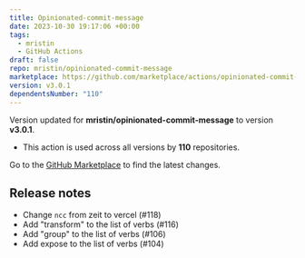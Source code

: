 ```yaml
---
title: Opinionated-commit-message
date: 2023-10-30 19:17:06 +00:00
tags:
  - mristin
  - GitHub Actions
draft: false
repo: mristin/opinionated-commit-message
marketplace: https://github.com/marketplace/actions/opinionated-commit-message
version: v3.0.1
dependentsNumber: "110"
---
```



Version updated for **mristin/opinionated-commit-message** to version **v3.0.1**.
- This action is used across all versions by **110** repositories.

Go to the [GitHub Marketplace](https://github.com/marketplace/actions/opinionated-commit-message) to find the latest changes.

## Release notes

* Change `ncc` from zeit to vercel (#118)
* Add "transform" to the list of verbs (#116)
* Add "group" to the list of verbs (#106)
* Add expose to the list of verbs (#104)
